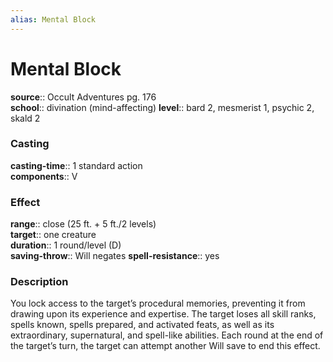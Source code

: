 ```yaml
---
alias: Mental Block
---
```


# Mental Block 

**source**:: Occult Adventures pg. 176  
**school**:: divination (mind-affecting)
**level**:: bard 2, mesmerist 1, psychic 2, skald 2

### Casting 

**casting-time**:: 1 standard action  
**components**:: V

### Effect 

**range**:: close (25 ft. + 5 ft./2 levels)  
**target**:: one creature  
**duration**:: 1 round/level (D)  
**saving-throw**:: Will negates
**spell-resistance**:: yes

### Description 

You lock access to the target’s procedural memories, preventing it from drawing upon its experience and expertise. The target loses all skill ranks, spells known, spells prepared, and activated feats, as well as its extraordinary, supernatural, and spell-like abilities. Each round at the end of the target’s turn, the target can attempt another Will save to end this effect.
